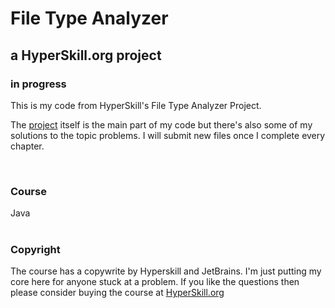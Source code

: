 # File Type Analyzer #

<h2> a HyperSkill.org project </h2>
<h3> in progress </h3>

This is my code from HyperSkill's File Type Analyzer Project.

The [project](https://github.com/shadow006tr/File-Type-Analyzer---My-Solutions---HyperSkill.org/tree/master/Project/src/analyzer) itself is the main part of my code but there's also some of my solutions to the topic problems.
I will submit new files once I complete every chapter.


</br>
<h3> Course </h3>

Java</br>
</br>
<h3> Copyright </h3>

The course has a copywrite by Hyperskill and JetBrains. I'm just putting my core here for anyone stuck at a problem.
If you like the questions then please consider buying the course at [HyperSkill.org](https://hyperskill.org/)
